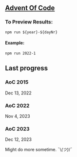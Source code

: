 ## [Advent Of Code](https://adventofcode.com/)


### To Preview Results: 

``` npm run ${year}-${dayNr} ```

#### Example: 

``` npm run 2022-1 ```


## Last progress

### AoC 2015
Dec 13, 2022 

### AoC 2022
Nov 4, 2023

### AoC 2023
Dec 12, 2023

Might do more sometime.  ¯\\_(ツ)_/¯
